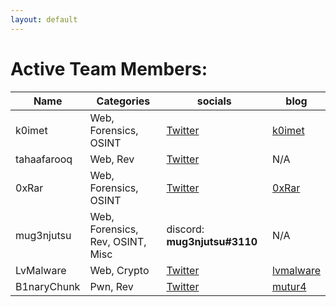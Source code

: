 ```yaml
---
layout: default
---
```


# Active Team Members:

| Name | Categories | socials | blog | 
| -------| ------ | ------| ------|
| k0imet | Web, Forensics, OSINT| [Twitter](https://twitter.com/k0imet_)| [k0imet](https://blog.k0imet.tech)
| tahaafarooq | Web, Rev | [Twitter](https://twitter.com/tahaafarooq)| N/A
| 0xRar | Web, Forensics, OSINT | [Twitter](https://twitter.com/fcv9_q)| [0xRar](http://0xrar.net/blog)
| mug3njutsu | Web, Forensics, Rev, OSINT, Misc | discord: **mug3njutsu#3110**| N/A
| LvMalware | Web, Crypto | [Twitter](https://twitter.com/lvmalware)| [lvmalware](https://lvmalware.github.io)
| B1naryChunk | Pwn, Rev | [Twitter](https://twitter.com/BinaryChunk)| [mutur4](https://mutur4.github.io/posts/)